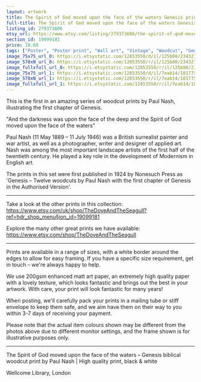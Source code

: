 ```yaml
---
layout: artwork
title: The Spirit of God moved upon the face of the waters Genesis print by Paul Nash 
full-title: The Spirit of God moved upon the face of the waters Genesis print by Paul Nash | Genesis, Bible, woodcut, print, black & white
listing_id: 279373606
etsy_url: https://www.etsy.com/listing/279373606/the-spirit-of-god-moved-upon-the-face-of?utm_source=ds&utm_medium=api&utm_campaign=api
section_id: 19099181
price: 10.60
tags: ["Poster", "Poster print", "Wall art", "Vintage", "Woodcut", "Genesis", "Black and white", "Bible", "Paul Nash", "Engraving", "Creation", "Modern art", "High quality print"]
image_75x75_url_0: https://i.etsystatic.com/12853550/d/il/125b80/2343276079/il_75x75.2343276079_okxp.jpg?version=0
image_570xN_url_0: https://i.etsystatic.com/12853550/r/il/125b80/2343276079/il_570xN.2343276079_okxp.jpg
image_fullxfull_url_0: https://i.etsystatic.com/12853550/r/il/125b80/2343276079/il_fullxfull.2343276079_okxp.jpg
image_75x75_url_1: https://i.etsystatic.com/12853550/d/il/7eab14/1017753919/il_75x75.1017753919_j62r.jpg?version=0
image_570xN_url_1: https://i.etsystatic.com/12853550/r/il/7eab14/1017753919/il_570xN.1017753919_j62r.jpg
image_fullxfull_url_1: https://i.etsystatic.com/12853550/r/il/7eab14/1017753919/il_fullxfull.1017753919_j62r.jpg
---
```

This is the first in an amazing series of woodcut prints by Paul Nash, illustrating the first chapter of Genesis.

&quot;And the darkness was upon the face of the deep and the Spirit of God moved upon the face of the waters&quot;

Paul Nash (11 May 1889 – 11 July 1946) was a British surrealist painter and war artist, as well as a photographer, writer and designer of applied art. Nash was among the most important landscape artists of the first half of the twentieth century. He played a key role in the development of Modernism in English art.

The prints in this set were first published in 1924 by Nonesuch Press as &#39;Genesis – Twelve woodcuts by Paul Nash with the first chapter of Genesis in the Authorised Version&#39;.

---

Take a look at the other prints in this collection: https://www.etsy.com/uk/shop/TheDoveAndTheSeagull?ref=hdr_shop_menu§ion_id=19099181

Explore the many other great prints we have available: https://www.etsy.com/shop/TheDoveAndTheSeagull

---

Prints are available in a range of sizes, with a white border around the edges to allow for easy framing. If you have a specific size requirement, get in touch – we&#39;re always happy to help.

We use 200gsm enhanced matt art paper, an extremely high quality paper with a lovely texture, which looks fantastic and brings out the best in your artwork. With care, your print will look fantastic for many years!

When posting, we&#39;ll carefully pack your prints in a mailing tube or stiff envelope to keep them safe, and we aim have them on their way to you within 3-7 days of receiving your payment.

Please note that the actual item colours shown may be different from the photos above due to different monitor settings, and the frame shown is for illustrative purposes only.

---

The Spirit of God moved upon the face of the waters – Genesis biblical woodcut print by Paul Nash | High quality print, black & white

Wellcome Library, London
